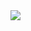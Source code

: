 <img src="https://capsule-render.vercel.app/api?type=cylinder&color=auto&height=180&section=header&text=Algorithm%20practice%20by%20Programmers-nl-Level%201~&fontSize=40" />
